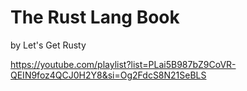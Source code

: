 # The Rust Lang Book
by Let's Get Rusty

https://youtube.com/playlist?list=PLai5B987bZ9CoVR-QEIN9foz4QCJ0H2Y8&si=Og2FdcS8N21SeBLS
